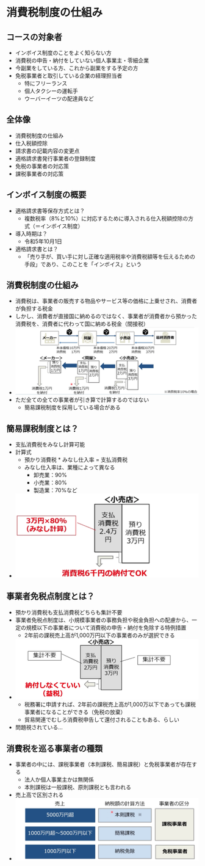 # 消費税制度の仕組み

## コースの対象者
  - インボイス制度のことをよく知らない方
  - 消費税の申告・納付をしていない個人事業主・零細企業
  - 今副業をしている方、これから副業をする予定の方
  - 免税事業者と取引している企業の経理担当者
    - 特にフリーランス
    - 個人タクシーの運転手
    - ウーバーイーツの配達員など


 ## 全体像
  - 消費税制度の仕組み
  - 仕入税額控除
  - 請求書の記載内容の変更点
  - 適格請求書発行事業者の登録制度
  - 免税の事業者の対応策
  - 課税事業者の対応策

## インボイス制度の概要
  - 適格請求書等保存方式とは？
    - 複数税率（8%と10%）に対応するために導入される仕入税額控除の方式（＝インボイス制度）
  - 導入時期は？
    - 令和5年10月1日
  - 適格請求書とは？
    - 「売り手が、買い手に対し正確な適用税率や消費税額等を伝えるための手段」であり、このことを「インボイス」という

## 消費税制度の仕組み
  - 消費税は、事業者の販売する物品やサービス等の価格に上乗せされ、消費者が負担する税金
  - しかし、消費者が直接国に納めるのではなく、事業者が消費者から預かった消費税を、消費者に代わって国に納める税金（間接税）
  - ![イメージ](imgs/消費税制度の仕組み.png)
  - ただ全ての全ての事業者が引き算で計算するのではない
    - 簡易課税制度を採用している場合がある

## 簡易課税制度とは？
  - 支払消費税をみなし計算可能
  - 計算式
    - 預かり消費税 * みなし仕入率 = 支払消費税
    - みなし仕入率は、業種によって異なる
      - 卸売業：90%
      - 小売業：80%
      - 製造業：70%など
  - ![イメージ](imgs/簡易課税制度.png)

## 事業者免税点制度とは？
  - 預かり消費税も支払消費税どちらも集計不要
  - 事業者免税点制度は、小規模事業者の事務負担や税金負担への配慮から、一定の規模以下の事業者について消費税の申告・納付を免除する特例措置
    - 2年前の課税売上高が1,000万円以下の事業者のみが選択できる
  - ![イメージ](imgs/事業者免税点制度.png)
    - 税務署に申請すれば、2年前の課税売上高が1,000万以下であっても課税事業者になることができる（免税の放棄）
    - 貿易関連でむしろ消費税申告して還付されることもある、らしい
  - 問題視されている…

## 消費税を巡る事業者の種類
  - 事業者の中には、課税事業者（本則課税、簡易課税）と免税事業者が存在する
    - 法人か個人事業主かは無関係
    - 本則課税は一般課税、原則課税とも言われる
  - 売上高で区別される
  - ![イメージ](imgs/消費税による事業者の種類.png)
